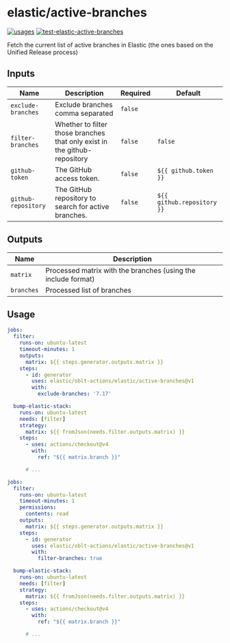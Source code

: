 # <!--name-->elastic/active-branches<!--/name-->

[![usages](https://img.shields.io/badge/usages-white?logo=githubactions&logoColor=blue)](https://github.com/search?q=elastic%2Foblt-actions%2Felastic%2Factive-branches+%28path%3A.github%2Fworkflows+OR+path%3A**%2Faction.yml+OR+path%3A**%2Faction.yaml%29&type=code)
[![test-elastic-active-branches](https://github.com/elastic/oblt-actions/actions/workflows/test-elastic-active-branches.yml/badge.svg?branch=main)](https://github.com/elastic/oblt-actions/actions/workflows/test-elastic-active-branches.yml)

<!--description-->
Fetch the current list of active branches in Elastic (the ones based on the Unified Release process)
<!--/description-->

## Inputs
<!--inputs-->
| Name                | Description                                                               | Required | Default                    |
|---------------------|---------------------------------------------------------------------------|----------|----------------------------|
| `exclude-branches`  | Exclude branches comma separated                                          | `false`  | ` `                        |
| `filter-branches`   | Whether to filter those branches that only exist in the github-repository | `false`  | `false`                    |
| `github-token`      | The GitHub access token.                                                  | `false`  | `${{ github.token }}`      |
| `github-repository` | The GitHub repository to search for active branches.                      | `false`  | `${{ github.repository }}` |
<!--/inputs-->

## Outputs

<!--outputs-->
| Name       | Description                                                   |
|------------|---------------------------------------------------------------|
| `matrix`   | Processed matrix with the branches (using the include format) |
| `branches` | Processed list of branches                                    |
<!--/outputs-->

## Usage

<!--usage action="elastic/oblt-actions/**" version="env:VERSION"-->
```yaml
jobs:
  filter:
    runs-on: ubuntu-latest
    timeout-minutes: 1
    outputs:
      matrix: ${{ steps.generator.outputs.matrix }}
    steps:
      - id: generator
        uses: elastic/oblt-actions/elastic/active-branches@v1
        with:
          exclude-branches: '7.17'

  bump-elastic-stack:
    runs-on: ubuntu-latest
    needs: [filter]
    strategy:
      matrix: ${{ fromJson(needs.filter.outputs.matrix) }}
    steps:
      - uses: actions/checkout@v4
        with:
          ref: "${{ matrix.branch }}"

      # ...
```


<!--usage action="elastic/oblt-actions/**" version="env:VERSION"-->
```yaml
jobs:
  filter:
    runs-on: ubuntu-latest
    timeout-minutes: 1
    permissions:
      contents: read
    outputs:
      matrix: ${{ steps.generator.outputs.matrix }}
    steps:
      - id: generator
        uses: elastic/oblt-actions/elastic/active-branches@v1
        with:
          filter-branches: true

  bump-elastic-stack:
    runs-on: ubuntu-latest
    needs: [filter]
    strategy:
      matrix: ${{ fromJson(needs.filter.outputs.matrix) }}
    steps:
      - uses: actions/checkout@v4
        with:
          ref: "${{ matrix.branch }}"

      # ...
```
<!--/usage-->
